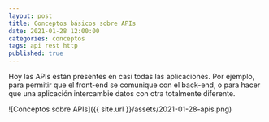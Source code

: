```yaml
---
layout: post
title: Conceptos básicos sobre APIs
date: 2021-01-28 12:00:00
categories: conceptos
tags: api rest http
published: true
---
```


Hoy las APIs están presentes en casi todas las aplicaciones. Por ejemplo, para permitir que el front-end se comunique con el back-end, o para hacer que una aplicación intercambie datos con otra totalmente diferente.

![Conceptos sobre APIs]({{ site.url }}/assets/2021-01-28-apis.png)
